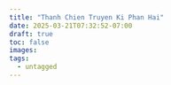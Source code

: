 ```yaml
---
title: "Thanh Chien Truyen Ki Phan Hai"
date: 2025-03-21T07:32:52-07:00
draft: true
toc: false
images:
tags:
  - untagged
---
```


